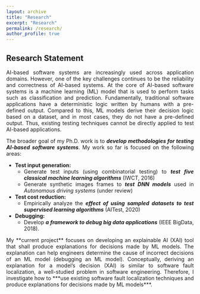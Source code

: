 ```yaml
---
layout: archive
title: "Research"
excerpt: "Research"
permalink: /research/
author_profile: true
---
```


## Research Statement
<div align = "justify">  AI-based software systems are increasingly used across application domains. However, one of the key challenges continues to be the reliability and correctness of AI-based systems. At the core of AI-based software systems is a machine learning (ML) model that is used to perform tasks such as classification and prediction. Fundamentally, traditional software applications have a deterministic logic written by humans with a pre-defined output. Compared to this, ML models derive their decision logic based on a dataset, and in most cases, they do not have a pre-defined output. Thus, existing testing techniques cannot be directly applied to test AI-based applications.

The broader goal of my Ph.D. work is to ***develop methodologies for testing AI-based software systems***.  My work so far is focused on the following areas: 
  * **Test input generation:**
    * Generate test inputs (using combinatorial testing) to ***test five classical machine learning algorithms*** (IWCT, 2016)
    * Generate synthetic images frames to ***test DNN models*** used in *Autonomous driving systems* (under review)
  * **Test cost reduction:**
    * Empirically analyze the ***effect of using sampled datasets to test supervised learning algorithms*** (AITest, 2020)
  * **Debugging:**
    * Develop ***a framework to debug big data applications*** (IEEE BigData, 2018). 
  
<div align = "justify">    My **current project** focuses on developing an explainable AI (XAI) tool that shall produce explanations for decisions made by ML models. The explanation can help engineers determine the cause of incorrect decisions of an ML model (debugging an ML model). Conceptually, deriving an explanation for a model’s decision (XAI) is similar to software fault localization, a well-studied problem in software engineering.  Therefore, I investigate how to ***use existing software fault localization techniques and produce explanations for decisions made by ML models***.
